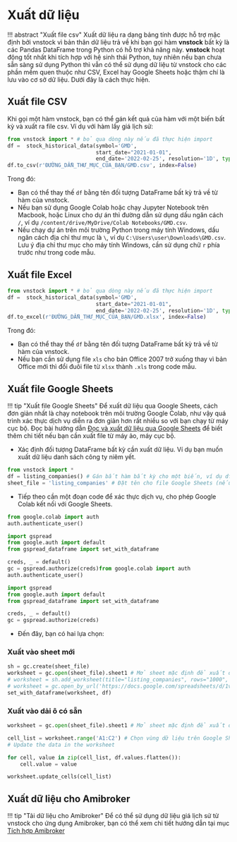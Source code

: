 # Xuất dữ liệu

!!! abstract "Xuất file csv"
    Xuất dữ liệu ra dạng bảng tính được hỗ trợ mặc định bởi vnstock vì bản thân dữ liệu trả về khi bạn gọi hàm **vnstock** bất kỳ là các Pandas DataFrame trong Python có hỗ trợ khả năng này. **vnstock** hoạt động tốt nhất khi tích hợp với hệ sinh thái Python, tuy nhiên nếu bạn chưa sẵn sàng sử dụng Python thì vẫn có thể sử dụng dữ liệu từ vnstock cho các phần mềm quen thuộc như CSV, Excel hay Google Sheets hoặc thậm chí là lưu vào cơ sở dữ liệu. Dưới đây là cách thực hiện.

## Xuất file CSV

Khi gọi một hàm vnstock, bạn có thể gán kết quả của hàm với một biến bất kỳ và xuất ra file csv. Ví dụ với hàm lấy giá lịch sử:

```python
from vnstock import * # bỏ qua dòng này nếu đã thực hiện import
df =  stock_historical_data(symbol='GMD', 
                            start_date="2021-01-01", 
                            end_date='2022-02-25', resolution='1D', type='stock', beautify=True)
df.to_csv(r'ĐƯỜNG_DẪN_THƯ_MỤC_CỦA_BẠN/GMD.csv', index=False)
```

Trong đó:

- Bạn có thể thay thế `df` bằng tên đối tượng DataFrame bất kỳ trả về từ hàm của vnstock.
- Nếu bạn sử dụng Google Colab hoặc chạy Jupyter Notebook trên Macbook, hoặc Linux cho dự án thì đường dẫn sử dụng dấu ngăn cách `/`, ví dụ `/content/drive/MyDrive/Colab Notebooks/GMD.csv`.
- Nếu chạy dự án trên môi trường Python trong máy tính Windows, dấu ngăn cách địa chỉ thư mục là `\`, ví dụ `C:\Users\user\Downloads\GMD.csv`. Lưu ý địa chỉ thư mục cho máy tính Windows, cần sử dụng chữ `r` phía trước như trong code mẫu.

## Xuất file Excel

```python
from vnstock import * # bỏ qua dòng này nếu đã thực hiện import
df =  stock_historical_data(symbol='GMD', 
                            start_date="2021-01-01", 
                            end_date='2022-02-25', resolution='1D', type='stock', beautify=True)
df.to_excel(r'ĐƯỜNG_DẪN_THƯ_MỤC_CỦA_BẠN/GMD.xlsx', index=False)
```

Trong đó:

- Bạn có thể thay thế `df` bằng tên đối tượng DataFrame bất kỳ trả về từ hàm của vnstock.
- Nếu bạn cần sử dụng file `xls` cho bản Office 2007 trở xuống thay vì bản Office mới thì đổi đuôi file từ `xlsx` thành `.xls` trong code mẫu.

## Xuất file Google Sheets

!!! tip "Xuất file Google Sheets"
    Để xuất dữ liệu qua Google Sheets, cách đơn giản nhất là chạy notebook trên môi trường Google Colab, như vậy quá trình xác thực dịch vụ diễn ra đơn giản hơn rất nhiều so với bạn chạy từ máy cục bộ. Đọc bài hướng dẫn [Đọc và xuất dữ liệu qua Google Sheets](https://thinhvu.com/2021/05/27/doc-va-xuat-du-lieu-google-sheets-voi-python/) để biết thêm chi tiết nếu bạn cần xuất file từ máy ảo, máy cục bộ.

- Xác định đối tượng DataFrame bất kỳ cần xuất dữ liệu. Ví dụ bạn muốn xuất dữ liệu danh sách công ty niêm yết.

```python
from vnstock import *
df = listing_companies() # Gán bất hàm bất kỳ cho một biến, ví dụ df
sheet_file = 'listing_companies' # Đặt tên cho file Google Sheets (nếu tạo mới, dùng file có sẵn thì không cần)
```

- Tiếp theo cần một đoạn code để xác thực dịch vụ, cho phép Google Colab kết nối với Google Sheets.

```python
from google.colab import auth
auth.authenticate_user()

import gspread
from google.auth import default
from gspread_dataframe import set_with_dataframe

creds, _ = default()
gc = gspread.authorize(creds)from google.colab import auth
auth.authenticate_user()

import gspread
from google.auth import default
from gspread_dataframe import set_with_dataframe

creds, _ = default()
gc = gspread.authorize(creds)
```

- Đến đây, bạn có hai lựa chọn:

### Xuất vào sheet mới

```python
sh = gc.create(sheet_file)
worksheet = gc.open(sheet_file).sheet1 # Mở sheet mặc định để xuất dữ liệu, chọn 1 trong 3 tùy chọn với biến worksheet, dùng dòng nào bỏ comment dòng đó, và comment dòng không cần dùng
# worksheet = sh.add_worksheet(title="listing_companies", rows="1000", cols="20") # Tạo sheet mới để xuất dữ liệu
# worksheet = gc.open_by_url('https://docs.google.com/spreadsheets/d/1vT6o6U1dHYMdHASZNKPvmzDRhgKTvQXsZ_46CvBOpuI').sheet1  # Mở file sheet có sẵn bằng URL
set_with_dataframe(worksheet, df)
```

### Xuất vào dải ô có sẵn

```python
worksheet = gc.open(sheet_file).sheet1 # Mở sheet mặc định để xuất dữ liệu, chọn 1 trong 3 tùy chọn với biến worksheet, dùng dòng nào bỏ comment dòng đó, và comment dòng không cần dùng

cell_list = worksheet.range('A1:C2') # Chọn vùng dữ liệu trên Google Sheets bạn muốn chèn dữ liệu từ DataFrame
# Update the data in the worksheet

for cell, value in zip(cell_list, df.values.flatten()):
    cell.value = value

worksheet.update_cells(cell_list)
```
## Xuất dữ liệu cho Amibroker

!!! tip "Tải dữ liệu cho Amibroker" 
    Để có thể sử dụng dữ liệu giá lịch sử từ vnstock cho ứng dụng Amibroker, bạn có thể xem chi tiết hướng dẫn tại mục [Tích hợp Amibroker](https://docs.vnstock.site/integrate/amibroker/)




